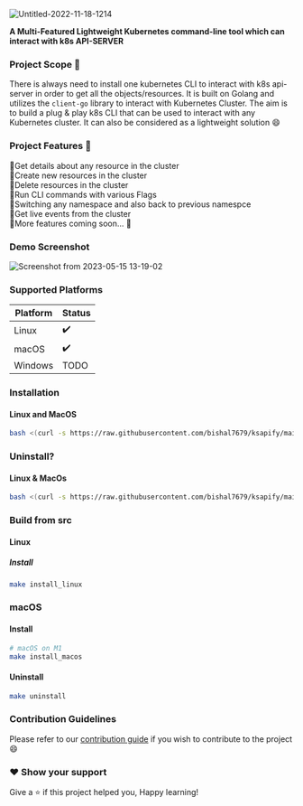![Untitled-2022-11-18-1214](https://github.com/bishal7679/ksapify/assets/70086051/7475533e-fbdb-4514-b056-e1f3bb5e663d)

**A Multi-Featured Lightweight Kubernetes command-line tool which can interact with k8s API-SERVER**


### Project Scope 🧪
There is always need to install one kubernetes CLI to interact with k8s api-server in order to get all the objects/resources. It is built on Golang and utilizes the `client-go` library to interact with Kubernetes Cluster. The aim is to build a plug & play k8s CLI that can be used to interact with any Kubernetes cluster. It can also be considered as a lightweight solution 😄

### **Project Features** :exploding_head:
 🔹Get details about any resource in the cluster <br>
 🔹Create new resources in the cluster <br>
 🔹Delete resources in the cluster <br>
 🔹Run CLI commands with various Flags <br>
 🔹Switching any namespace and also back to previous namespce <br>
 🔹Get live events from the cluster <br>
 🔹More features coming soon... :construction:

### Demo Screenshot
![Screenshot from 2023-05-15 13-19-02](https://github.com/bishal7679/ksapify/assets/70086051/482af7de-8720-4f30-8926-bc5899c9b559)


### Supported Platforms

Platform | Status
--|--
Linux | :heavy_check_mark:
macOS | :heavy_check_mark:
Windows | TODO

### Installation

#### Linux and MacOS

```bash
bash <(curl -s https://raw.githubusercontent.com/bishal7679/ksapify/main/install.sh)
```

### Uninstall?

#### Linux & MacOs

```bash
bash <(curl -s https://raw.githubusercontent.com/bishal7679/ksapify/main/uninstall.sh)
```
### Build from src
#### Linux
##### Install


```zsh
make install_linux
```

### macOS
#### Install

```zsh
# macOS on M1
make install_macos
```

#### Uninstall
```zsh
make uninstall
```

### Contribution Guidelines
Please refer to our [contribution guide](CONTRIBUTING.md) if you wish to contribute to the project :smile:

### ❤️ Show your support
Give a ⭐ if this project helped you, Happy learning!
